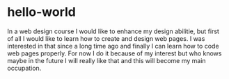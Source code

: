 # hello-world

In a web design course I would like to enhance my design abilitie, but first of all I would like to learn how to create and design web pages. I was interested in that since a long time ago and finally I can learn how to code web pages properly. For now I do it because of my interest but who knows maybe in the future I will really like that and this will become my main occupation.